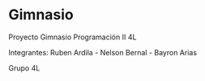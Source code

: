 # Gimnasio
Proyecto Gimnasio Programación II 4L

Integrantes:
Ruben Ardila - Nelson Bernal - Bayron Arias

Grupo 4L
